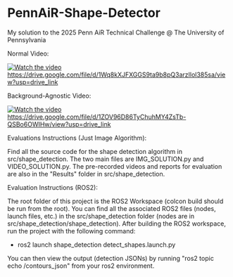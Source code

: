 # PennAiR-Shape-Detector
My solution to the 2025 Penn AiR Technical Challenge @ The University of Pennsylvania

Normal Video:

[![Watch the video](https://drive.google.com/thumbnail?id=1Wq8kXJFXGGS9ta9b8pQ3arzIlol385sa)](https://drive.google.com/file/d/1Wq8kXJFXGGS9ta9b8pQ3arzIlol385sa/view?usp=drive_link)
https://drive.google.com/file/d/1Wq8kXJFXGGS9ta9b8pQ3arzIlol385sa/view?usp=drive_link

Background-Agnostic Video:

[![Watch the video](https://drive.google.com/thumbnail?id=1ZOV96D86TyChuhMY4ZsTb-QSBo6OWIHw)](https://drive.google.com/file/d/1ZOV96D86TyChuhMY4ZsTb-QSBo6OWIHw/view?usp=drive_link)
https://drive.google.com/file/d/1ZOV96D86TyChuhMY4ZsTb-QSBo6OWIHw/view?usp=drive_link

Evaluations Instructions (Just Image Algorithm):

Find all the source code for the shape detection algorithm in src/shape_detection. The two main files are IMG_SOLUTION.py and VIDEO_SOLUTION.py. The pre-recorded videos and reports for evaluation are also in the "Results" folder in src/shape_detection.

Evaluation Instructions (ROS2):

The root folder of this project is the ROS2 Workspace (colcon build should be run from the root). You can find all the associated ROS2 files (nodes, launch files, etc.) in the src/shape_detection folder (nodes are in src/shape_detection/shape_detection). After building the ROS2 workspace, run the project with the following command:
- ros2 launch shape_detection detect_shapes.launch.py

You can then view the output (detection JSONs) by running "ros2 topic echo /contours_json" from your ros2 environment.
